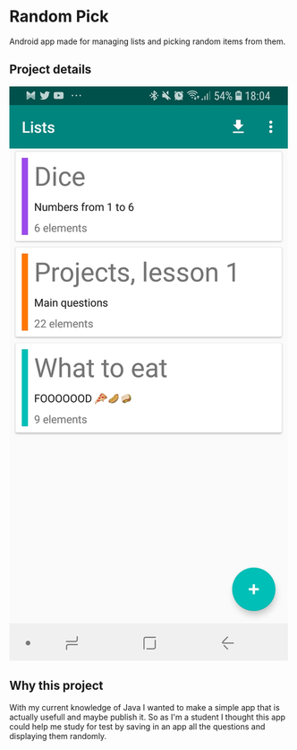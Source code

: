 # Random Pick
Android app made for managing lists and picking random items from them.

## Project details
![Screenshot of the main screen](https://github.com/sod1497/random-pick/blob/master/images/main.jpg)


## Why this project
With my current knowledge of Java I wanted to make a simple app that is actually usefull and maybe publish it. So as I'm a student I thought this app could help me study for test by saving in an app all the questions and displaying them randomly.
